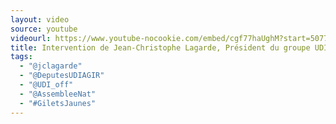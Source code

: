 ```yaml
---
layout: video
source: youtube
videourl: https://www.youtube-nocookie.com/embed/cgf77haUghM?start=5077
title: Intervention de Jean-Christophe Lagarde, Président du groupe UDI, Agir et Indépendants à l'Assemblée nationale
tags:
  - "@jclagarde"
  - "@DeputesUDIAGIR"
  - "@UDI_off"
  - "@AssembleeNat"
  - "#GiletsJaunes"
---
```

